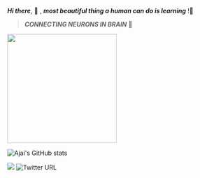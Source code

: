 ***Hi there***, :dart:	, ***most beautiful thing a human can do is learning*** !:green_heart:	

>***CONNECTING NEURONS IN BRAIN*** :brain:	

 <img src="http://www.kurzweilai.net/images/brain-network.png"  width="250" height="250">
 
![Ajai's GitHub stats](https://github-readme-stats.vercel.app/api?username=ajai-cr7&show_icons=true&theme=merko)









![](https://komarev.com/ghpvc/?username=ajai-cr7)
![Twitter URL](https://img.shields.io/twitter/url?style=social&url=https%3A%2F%2Ftwitter.com%2F7_ajai)

